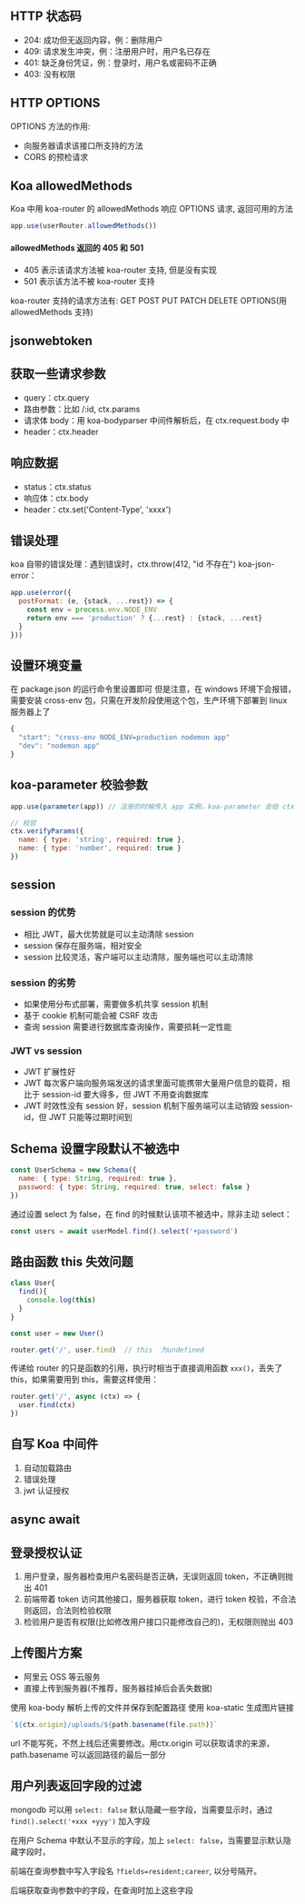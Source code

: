 ## HTTP 状态码
- 204: 成功但无返回内容，例：删除用户
- 409: 请求发生冲突，例：注册用户时，用户名已存在
- 401: 缺乏身份凭证，例：登录时，用户名或密码不正确
- 403: 没有权限
## HTTP OPTIONS
OPTIONS 方法的作用:
- 向服务器请求该接口所支持的方法
- CORS 的预检请求

## Koa allowedMethods 
Koa 中用 koa-router 的 allowedMethods 响应 OPTIONS 请求, 返回可用的方法
```JavaScript
app.use(userRouter.allowedMethods())
```

#### allowedMethods 返回的 405 和 501
- 405 表示该请求方法被 koa-router 支持, 但是没有实现
- 501 表示该方法不被 koa-router 支持

koa-router 支持的请求方法有: GET POST PUT PATCH DELETE OPTIONS(用 allowedMethods 支持)

## jsonwebtoken


## 获取一些请求参数
- query：ctx.query
- 路由参数：比如 /:id, ctx.params
- 请求体 body：用 koa-bodyparser 中间件解析后，在 ctx.request.body 中
- header：ctx.header

## 响应数据
- status：ctx.status
- 响应体：ctx.body
- header：ctx.set('Content-Type', 'xxxx')

## 错误处理
koa 自带的错误处理：遇到错误时，ctx.throw(412, "id 不存在")
koa-json-error：
```javascript
app.use(error({
  postFormat: (e, {stack, ...rest}) => {
    const env = process.env.NODE_ENV
    return env === 'production' ? {...rest} : {stack, ...rest}
  }
}))
```

## 设置环境变量
在 package.json 的运行命令里设置即可
但是注意，在 windows 环境下会报错，需要安装 cross-env 包，只需在开发阶段使用这个包，生产环境下部署到 linux 服务器上了
```javascript
{
  "start": "cross-env NODE_ENV=production nodemon app"
  "dev": "nodemon app"
}
```

## koa-parameter 校验参数
```javascript
app.use(parameter(app)) // 注册的时候传入 app 实例，koa-parameter 会给 ctx 注册一个实例方法供给校验

// 校验
ctx.verifyParams({
  name: { type: 'string', required: true },
  name: { type: 'number', required: true }
})

```
## session
### session 的优势
- 相比 JWT，最大优势就是可以主动清除 session
- session 保存在服务端，相对安全
- session 比较灵活，客户端可以主动清除，服务端也可以主动清除

### session 的劣势
- 如果使用分布式部署，需要做多机共享 session 机制
- 基于 cookie 机制可能会被 CSRF 攻击
- 查询 session 需要进行数据库查询操作，需要损耗一定性能

### JWT vs session
- JWT 扩展性好
- JWT 每次客户端向服务端发送的请求里面可能携带大量用户信息的载荷，相比于 session-id 要大得多，但 JWT 不用查询数据库
- JWT 时效性没有 session 好，session 机制下服务端可以主动销毁 session-id，但 JWT 只能等过期时间到

## Schema 设置字段默认不被选中
```javascript
const UserSchema = new Schema({
  name: { type: String, required: true },
  password: { type: String, required: true, select: false }
})
```
通过设置 select 为 false，在 find 的时候默认该项不被选中，除非主动 select：
```javascript
const users = await userModel.find().select('+password')
```

## 路由函数 this 失效问题
```javascript
class User{
  find(){
    console.log(this)
  }
}

const user = new User()

router.get('/', user.find)  // this  为undefined
```
传递给 router 的只是函数的引用，执行时相当于直接调用函数 ```xxx()```，丢失了 this，如果需要用到 this，需要这样使用：
```javascript
router.get('/', async (ctx) => {
  user.find(ctx)
})
```

## 自写 Koa 中间件
1. 自动加载路由
2. 错误处理
3. jwt 认证授权

## async await

## 登录授权认证
1. 用户登录，服务器检查用户名密码是否正确，无误则返回 token，不正确则抛出 401
2. 前端带着 token 访问其他接口，服务器获取 token，进行 token 校验，不合法则返回，合法则检验权限
3. 检验用户是否有权限(比如修改用户接口只能修改自己的)，无权限则抛出 403

## 上传图片方案
- 阿里云 OSS 等云服务
- 直接上传到服务器(不推荐，服务器挂掉后会丢失数据)

使用 koa-body 解析上传的文件并保存到配置路径
使用 koa-static 生成图片链接
```javascript
`${ctx.origin}/uploads/${path.basename(file.path)}`
```
url 不能写死，不然上线后还需要修改。用ctx.origin 可以获取请求的来源，path.basename 可以返回路径的最后一部分

## 用户列表返回字段的过滤
mongodb 可以用 ```select: false``` 默认隐藏一些字段，当需要显示时，通过 ```find().select('+xxx +yyy')``` 加入字段

在用户 Schema 中默认不显示的字段，加上 ```select: false```，当需要显示默认隐藏字段时，

前端在查询参数中写入字段名 ```?fields=resident;career```, 以分号隔开。

后端获取查询参数中的字段，在查询时加上这些字段
